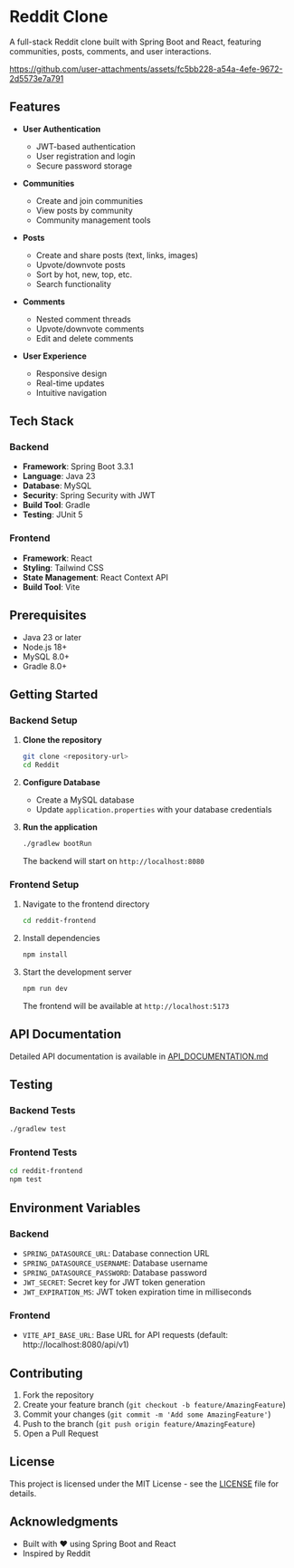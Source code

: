 # Reddit Clone

A full-stack Reddit clone built with Spring Boot and React, featuring communities, posts, comments, and user interactions.

https://github.com/user-attachments/assets/fc5bb228-a54a-4efe-9672-2d5573e7a791


## Features

- **User Authentication**
  - JWT-based authentication
  - User registration and login
  - Secure password storage

- **Communities**
  - Create and join communities
  - View posts by community
  - Community management tools

- **Posts**
  - Create and share posts (text, links, images)
  - Upvote/downvote posts
  - Sort by hot, new, top, etc.
  - Search functionality

- **Comments**
  - Nested comment threads
  - Upvote/downvote comments
  - Edit and delete comments

- **User Experience**
  - Responsive design
  - Real-time updates
  - Intuitive navigation

## Tech Stack

### Backend
- **Framework**: Spring Boot 3.3.1
- **Language**: Java 23
- **Database**: MySQL
- **Security**: Spring Security with JWT
- **Build Tool**: Gradle
- **Testing**: JUnit 5

### Frontend
- **Framework**: React
- **Styling**: Tailwind CSS
- **State Management**: React Context API
- **Build Tool**: Vite

## Prerequisites

- Java 23 or later
- Node.js 18+
- MySQL 8.0+
- Gradle 8.0+

## Getting Started

### Backend Setup

1. **Clone the repository**
   ```bash
   git clone <repository-url>
   cd Reddit
   ```

2. **Configure Database**
   - Create a MySQL database
   - Update `application.properties` with your database credentials

3. **Run the application**
   ```bash
   ./gradlew bootRun
   ```
   The backend will start on `http://localhost:8080`

### Frontend Setup

1. Navigate to the frontend directory
   ```bash
   cd reddit-frontend
   ```

2. Install dependencies
   ```bash
   npm install
   ```

3. Start the development server
   ```bash
   npm run dev
   ```
   The frontend will be available at `http://localhost:5173`

## API Documentation

Detailed API documentation is available in [API_DOCUMENTATION.md](API_DOCUMENTATION.md)

## Testing

### Backend Tests
```bash
./gradlew test
```

### Frontend Tests
```bash
cd reddit-frontend
npm test
```

## Environment Variables

### Backend
- `SPRING_DATASOURCE_URL`: Database connection URL
- `SPRING_DATASOURCE_USERNAME`: Database username
- `SPRING_DATASOURCE_PASSWORD`: Database password
- `JWT_SECRET`: Secret key for JWT token generation
- `JWT_EXPIRATION_MS`: JWT token expiration time in milliseconds

### Frontend
- `VITE_API_BASE_URL`: Base URL for API requests (default: http://localhost:8080/api/v1)

## Contributing

1. Fork the repository
2. Create your feature branch (`git checkout -b feature/AmazingFeature`)
3. Commit your changes (`git commit -m 'Add some AmazingFeature'`)
4. Push to the branch (`git push origin feature/AmazingFeature`)
5. Open a Pull Request

## License

This project is licensed under the MIT License - see the [LICENSE](LICENSE) file for details.

## Acknowledgments

- Built with ❤️ using Spring Boot and React
- Inspired by Reddit
